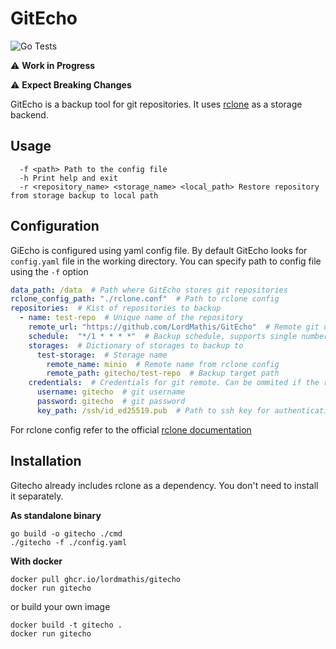 # GitEcho

![Go Tests](https://github.com/LordMathis/GitEcho/actions/workflows/go.yml/badge.svg)

:warning: **Work in Progress**

:warning: **Expect Breaking Changes**


GitEcho is a backup tool for git repositories. It uses [rclone](https://github.com/rclone/rclone) as a storage backend.

## Usage

```
  -f <path> Path to the config file 
  -h Print help and exit
  -r <repository_name> <storage_name> <local_path> Restore repository from storage backup to local path
```

## Configuration

GiEcho is configured using yaml config file. By default GitEcho looks for `config.yaml` file in the working directory. You can specify path to config file using the `-f` option 

```yaml
data_path: /data  # Path where GitEcho stores git repositories
rclone_config_path: "./rclone.conf"  # Path to rclone config
repositories:  # Kist of repositories to backup
  - name: test-repo  # Unique name of the repository
    remote_url: "https://github.com/LordMathis/GitEcho"  # Remote git url, either https or ssh
    schedule:  "*/1 * * * *"  # Backup schedule, supports single number (minutes) or cron syntax
    storages:  # Dictionary of storages to backup to
      test-storage:  # Storage name
        remote_name: minio  # Remote name from rclone config
        remote_path: gitecho/test-repo  # Backup target path
    credentials:  # Credentials for git remote. Can be ommited if the repo is public
      username: gitecho  # git username
      password: gitecho  # git password
      key_path: /ssh/id_ed25519.pub  # Path to ssh key for authentication
```

For rclone config refer to the official [rclone documentation](https://rclone.org/docs/)


## Installation

Gitecho already includes rclone as a dependency. You don't need to install it separately.

**As standalone binary**

```
go build -o gitecho ./cmd
./gitecho -f ./config.yaml
```

**With docker**

```
docker pull ghcr.io/lordmathis/gitecho
docker run gitecho
```

or build your own image

```
docker build -t gitecho .
docker run gitecho
```